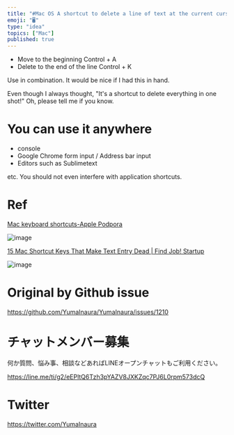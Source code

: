 ```yaml
---
title: "#Mac OS A shortcut to delete a line of text at the current cursor posi"
emoji: "🖥"
type: "idea"
topics: ["Mac"]
published: true
---
```


<ul>
<li> Move to the beginning Control + A </li>
<li> Delete to the end of the line Control + K </li>
</ul>

<p> Use in combination. It would be nice if I had this in hand. </p>

<p> Even though I always thought, &quot;It&#39;s a shortcut to delete everything in one shot!&quot; Oh, please tell me if you know. </p>

<h1> You can use it anywhere </h1>

<ul>
<li> console </li>
<li> Google Chrome form input / Address bar input </li>
<li> Editors such as Sublimetext </li>
</ul>

<p> etc. You should not even interfere with application shortcuts. </p>

<h1> Ref </h1>

<p> <a href="https://support.apple.com/sl-si/HT201236">Mac keyboard shortcuts-Apple Podpora</a> </p>

<p><img src="https://user-images.githubusercontent.com/13635059/55998696-59d19e80-5cfa-11e9-87ef-f35088df187b.png" alt="image"></p>

<p> <a href="https://www.find-job.net/startup/mac-shortcut">15 Mac Shortcut Keys That Make Text Entry Dead | Find Job! Startup</a> </p>

<p><img src="https://user-images.githubusercontent.com/13635059/55998776-ac12bf80-5cfa-11e9-8a32-fe37d5945ea6.png" alt="image"></p>


# Original by Github issue

https://github.com/YumaInaura/YumaInaura/issues/1210








<!-- Update From Qiita API -->

# チャットメンバー募集


何か質問、悩み事、相談などあればLINEオープンチャットもご利用ください。

https://line.me/ti/g2/eEPltQ6Tzh3pYAZV8JXKZqc7PJ6L0rpm573dcQ





# Twitter


https://twitter.com/YumaInaura


<!-- Update From Qiita API -->


